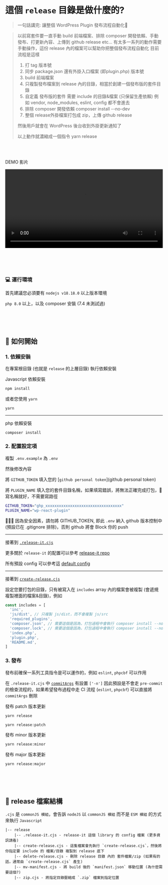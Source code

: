 # 這個 `release` 目錄是做什麼的?

> 一句話講完: 讓整個 WordPress Plugin 發布流程自動化🚀

> 以前寫套件要一直手動 build 前端檔案、排除 composer 開發依賴、手動發布、打更新內容、上傳到 github release etc...
> 有太多一系列的動作需要手動操作，這份 release 內的檔案可以幫助你把整個發布流程自動化
> 目前流程是這樣
> 1. 打 tag 版本號
> 2. 同步 package.json 還有外掛入口檔案 (即plugin.php) 版本號
> 3. build 前端檔案
> 4. 只複製發布檔案到 release 內的目錄，相當於創建一個發布版的套件目錄
> 5. 自定義 發布版的套件 需要 include 的目錄&檔案 (只保留生產依賴)
> 例如 vendor, node_modules, eslint, config 都不會進去
> 6. 排除 composer 開發依賴 composer install --no-dev
> 7. 整個 release外掛檔案打包成 zip，上傳 github release
> 
> 然後用戶就會在 WordPress 後台收到外掛更新通知了
> 
> 以上動作就濃縮成一個指令 yarn release


<br />
<br />

DEMO 影片

<video src="https://github.com/j7-dev/wp-react-plugin/assets/9213776/3c41ba8f-a1de-42bb-9b56-7ce1a7047373
" width="100%"></video>




<br />
<br />
<br />


### 💻 運行環境

首先建議您必須要有 `nodejs v18.18.0` 以上版本環境

`php 8.0` 以上，以及 composer 安裝 (7.4 未測試過)

<br />
<br />
<br />

## 🤘 如何開始

### 1. 依賴安裝

在專案根目錄 (也就是 `release` 的上層目錄) 執行依賴安裝

Javascript 依賴安裝

```bash
npm install
```

或者您使用 `yarn`

```bash
yarn
```

---

php 依賴安裝

```bash
composer install
```

### 2. 配置設定項

複製 `.env.example` 為 `.env`

然後修改內容

將 `GITHUB_TOKEN` 填入您的 [`github personal token`](github personal token)

將 `PLUGIN_NAME` 填入您的套件目錄名稱，如果填寫錯誤，將無法正確完成打包，🚩寫名稱就好，不需要寫路徑

```bash
GITHUB_TOKEN="ghp_xxxxxxxxxxxxxxxxxxxxxxxxxxxxxxxxxx"  
PLUGIN_NAME="wp-react-plugin"
```

🚩🚩🚩 因為安全因素，請勿將 GITHUB_TOKEN, 即此 `.env` 納入 github 版本控制中 (預設已在 .gitignore 排除)，否則 github 將會 Block 你的 push

---

接著到 [`.release-it.cjs`](https://github.com/j7-dev/wp-react-plugin/blob/master/release/.release-it.cjs)

更多關於 `release-it` 的配置可以參考 [release-it repo](https://github.com/release-it/release-it)

所有預設 config 可以參考這 [default config](https://github.com/release-it/release-it/blob/main/config/release-it.json)

---

接著到 [`create-release.cjs`](https://github.com/j7-dev/wp-react-plugin/blob/master/release/create-release.cjs)

設定您要打包的目錄，只有被寫入在 `includes` array 內的檔案會被複製 (會遞規複製裡面的檔案&目錄)，例如

```javascript
const includes = [
  'inc',
  'js/dist', // 只複製 js/dist，而不會複製 js/src 
  'required_plugins',
  'composer.json', // 需要這個是因為，打包過程中會執行 composer install --no-dev
  'composer.lock', // 需要這個是因為，打包過程中會執行 composer install --no-dev
  'index.php',
  'plugin.php',
  'README.md',
]
```

### 3. 發布

發布前確保一系列工具指令是可以運作的，例如 `eslint`, `phpcbf` 可以作用

在 `.release-it.cjs` 中 [`commitArgs`](https://github.com/j7-dev/wp-react-plugin/blob/1257b83683b81f0b87d5aa0ce93b8e3496e485e7/release/.release-it.cjs#L21) 有設置 `['-n']` 因此預設是不會走 `pre-commit` 的檢查流程的，如果希望發布過程中走 CI 流程 (`eslint`, `phpcbf`) 可以直接將 `commitArgs` 刪除

發布 patch 版本更新

```bash
yarn release
```

```bash
yarn release:patch
```

發布 minor 版本更新

```bash
yarn release:minor
```

發布 major 版本更新

```bash
yarn release:major
```

<br />
<br />
<br />

## 📁 release 檔案結構

`.cjs` 是 `commonJS 模組`，會告訴 `nodeJS` 以 `commonJS 模組` 而不是 `ESM 模組` 的方式來執行 `Javascript`

```
|-- release
    |-- .release-it.cjs - release-it 這個 library 的 config 檔案 (更多資訊請看)
    |-- create-release.cjs - 這隻檔案會先執行 `create-release.cjs`，然後將你指定要 include 的 檔案/目錄 複製到 release 底下
    |-- delete-release.cjs - 刪除 release 目錄 內的 套件檔案/zip (如果有的話，通常由 `create-release.cjs` 產生)
    |-- mv-manifest.cjs - 將 build 後的 `manifest.json` 移動位置 (為什麼需要這個?)
    |-- zip.cjs - 將指定目錄壓縮成 `.zip` 檔案到指定位置
```

